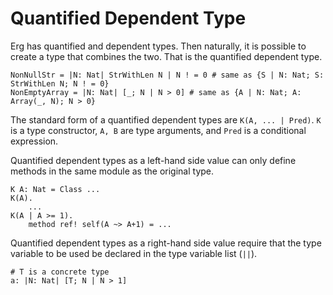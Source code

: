 # Quantified Dependent Type

Erg has quantified and dependent types. Then naturally, it is possible to create a type that combines the two. That is the quantified dependent type.

```erg
NonNullStr = |N: Nat| StrWithLen N | N ! = 0 # same as {S | N: Nat; S: StrWithLen N; N ! = 0}
NonEmptyArray = |N: Nat| [_; N | N > 0] # same as {A | N: Nat; A: Array(_, N); N > 0}
```

The standard form of a quantified dependent types are `K(A, ... | Pred)`. ``K`` is a type constructor, `A, B` are type arguments, and `Pred` is a conditional expression.

Quantified dependent types as a left-hand side value can only define methods in the same module as the original type.

```erg
K A: Nat = Class ...
K(A).
    ...
K(A | A >= 1).
    method ref! self(A ~> A+1) = ...
```

Quantified dependent types as a right-hand side value require that the type variable to be used be declared in the type variable list (`||`).

```erg
# T is a concrete type
a: |N: Nat| [T; N | N > 1]
```
